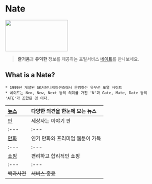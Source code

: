 # Nate 
<img src="https://img1.daumcdn.net/thumb/R800x0/?scode=mtistory2&fname=https%3A%2F%2Fk.kakaocdn.net%2Fdn%2FTyLPc%2Fbtqw8B8756m%2FBsp5Vk1DqASQiCNbCpMhck%2Fimg.jpg" width="200" height="100">

> **즐거움**과 **유익한** 정보를 제공하는 포털서비스 [네이트](www.nate.com"네이트")를 만나보세요.


## What is a Nate?
```
* 1999년 개설된 SK커뮤니케이션즈에서 운영하는 유무선 포털 사이트
* 네이트는 Neo, New, Next 등의 의미를 가진 'N'과 Gate, Mate, Date 등의 'ATE'가 조합된 것 이다.
```


|[뉴스](www.news.nate.com"뉴스")|다양한 의견을 한눈에 보는 뉴스|
|:---|:---|
[판](https://pann.nate.com/"판")|세상사는 이야기 판|
|:---|:---|
[만화](https://comics.nate.com/main/"만화")|인기 만화와 프리미엄 웹툰이 가득|
|:---|:---|
[쇼핑](https://shopping.nate.com/#!top"쇼핑")|편리하고 합리적인 쇼핑|
|:---|:---|
|~~백과사전~~|~~서비스 종료~~|
